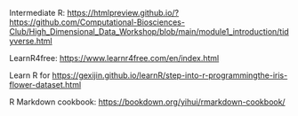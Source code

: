 Intermediate R:
https://htmlpreview.github.io/?https://github.com/Computational-Biosciences-Club/High_Dimensional_Data_Workshop/blob/main/module1_introduction/tidyverse.html


LearnR4free:
https://www.learnr4free.com/en/index.html


Learn R for 
https://gexijin.github.io/learnR/step-into-r-programmingthe-iris-flower-dataset.html


R Markdown cookbook:
https://bookdown.org/yihui/rmarkdown-cookbook/

